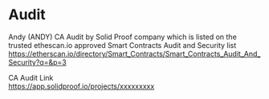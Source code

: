 # Audit
Andy (ANDY) CA Audit by Solid Proof company which is listed on the trusted ethescan.io approved Smart Contracts Audit and Security list
<br>
https://etherscan.io/directory/Smart_Contracts/Smart_Contracts_Audit_And_Security?q=&p=3
<br>

CA Audit Link
<br>
https://app.solidproof.io/projects/xxxxxxxxx
